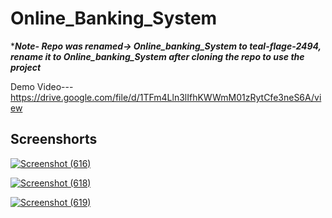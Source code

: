 # Online_Banking_System

******Note- Repo was renamed-> Online_banking_System to teal-flage-2494, rename it to Online_banking_System after cloning the repo to use the project*****

Demo Video---
https://drive.google.com/file/d/1TFm4Lln3lIfhKWWmM01zRytCfe3neS6A/view

Screenshorts
-----------------------------------------------------------------------------------------------------------------------
<a href="https://im.ge/i/SffTTX"><img src="https://i.im.ge/2022/12/07/SffTTX.Screenshot-616.png" alt="Screenshot (616)" border="0" /></a>

<a href="https://im.ge/i/SfVYxm"><img src="https://i.im.ge/2022/12/07/SfVYxm.Screenshot-618.png" alt="Screenshot (618)" border="0" /></a>

<a href="https://im.ge/i/SfV3If"><img src="https://i.im.ge/2022/12/07/SfV3If.Screenshot-619.png" alt="Screenshot (619)" border="0" /></a>
